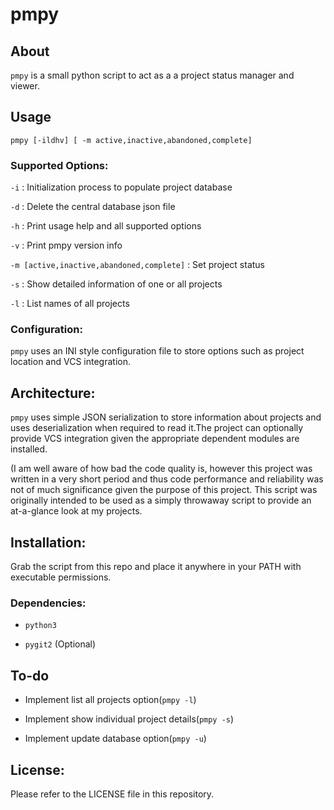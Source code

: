 # pmpy

## About

`pmpy` is a small python script to act as a a project status manager and viewer.

## Usage

```
pmpy [-ildhv] [ -m active,inactive,abandoned,complete]
```

### Supported Options:

   `-i` :  Initialization process to populate project database

   `-d` : Delete the central database json file

   `-h` : Print usage help and all supported options

   `-v` : Print pmpy version info

   `-m [active,inactive,abandoned,complete]` : Set project status

   `-s` : Show detailed information of one or all projects

   `-l` : List names of all projects

### Configuration:

`pmpy` uses an INI style configuration file to store options such as project location
and VCS integration.

## Architecture:

`pmpy` uses simple JSON serialization to store information about projects and uses
deserialization when required to read it.The project can optionally provide VCS integration
given the appropriate dependent modules are installed.

(I am well aware of how bad the code quality is, however this project was written in a 
very short period and thus code performance and reliability was not of much significance
given the purpose of this project.
This script was originally intended to be used as a simply throwaway script to provide
an at-a-glance look at my projects.

## Installation:
Grab the script from this repo and place it anywhere in your PATH with executable permissions.

### Dependencies:
* `python3`

* `pygit2` (Optional)

## To-do

* Implement list all projects option(`pmpy -l`)

* Implement show individual project details(`pmpy -s`)

* Implement update database option(`pmpy -u`)

## License:

Please refer to the LICENSE file in this repository.
